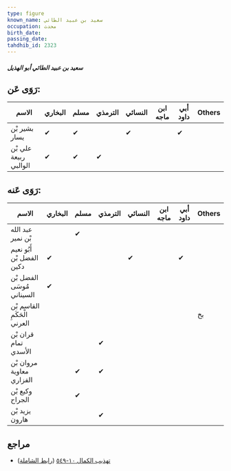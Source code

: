 ```yaml
---
type: figure
known_name: سعيد بن عبيد الطائي
occupation: محدث
birth_date:
passing_date:
tahdhib_id: 2323
---
```

##### سعيد بن عبيد الطائي أبو الهذيل

## رَوَى عَن:
| الاسم                 | البخاري | مسلم | الترمذي | النسائي | ابن ماجه | أبي داود | Others |
| --------------------- | ------- | ---- | ------- | ------- | -------- | -------- | ------ |
| بشير بْن يسار         | ✔       | ✔    |         | ✔       |          | ✔        |        |
| علي بْن ربيعة الوالبي | ✔       | ✔    | ✔       |         |          |          |        |
## رَوَى عَنه:
| الاسم                       | البخاري | مسلم | الترمذي | النسائي | ابن ماجه | أبي داود | Others |
| --------------------------- | ------- | ---- | ------- | ------- | -------- | -------- | ------ |
| عبد الله بْن نمير           |         | ✔    |         |         |          |          |        |
| أَبُو نعيم الفضل بْن دكين   | ✔       |      |         | ✔       |          | ✔        |        |
| الفضل بْن مُوسَى السيناني   | ✔       |      |         |         |          |          |        |
| القاسم بْن الْحَكَمِ العرني |         |      |         |         |          |          | بخ     |
| قران بْن تمام الأسدي        |         |      | ✔       |         |          |          |        |
| مروان بْن معاوية الفزاري    |         | ✔    | ✔       |         |          |          |        |
| وكيع بْن الجراح             |         | ✔    |         |         |          |          |        |
| يزيد بْن هارون              |         |      | ✔       |         |          |          |        |
## مراجع
- [تهذيب الكمال ١٠-٥٤٩](obsidian://open?vault=Tahdhib-al-Kamal&file=Figures/٢٣٢٣-سعيد%20بن%20عبيد%20الطائي%20أبو%20الهذيل) ([رابط الشاملة](https://shamela.ws/book/3722/5321))